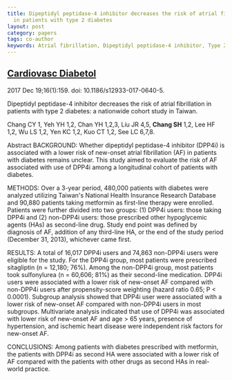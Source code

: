 ```yaml
---
title: Dipeptidyl peptidase-4 inhibitor decreases the risk of atrial fibrillation
  in patients with type 2 diabetes
layout: post
category: papers
tags: co-author
keywords: Atrial fibrillation, Dipeptidyl peptidase-4 inhibitor, Type 2 diabetes mellitus
---
```


## [Cardiovasc Diabetol](https://www.ncbi.nlm.nih.gov/pubmed/29258504?dopt=Abstract)

2017 Dec 19;16(1):159. doi: 10.1186/s12933-017-0640-5.

Dipeptidyl peptidase-4 inhibitor decreases the risk of atrial fibrillation in patients with type 2 diabetes: a nationwide cohort study in Taiwan.

Chang CY   1, Yeh YH   1,2, Chan YH   1,2,3, Liu JR   4,5, **Chang SH**   1,2, Lee HF   1,2, Wu LS   1,2, Yen KC   1,2, Kuo CT   1,2, See LC   6,7,8.


Abstract
BACKGROUND:
Whether dipeptidyl peptidase-4 inhibitor (DPP4i) is associated with a lower risk of new-onset atrial fibrillation (AF) in patients with diabetes remains unclear. This study aimed to evaluate the risk of AF associated with use of DPP4i among a longitudinal cohort of patients with diabetes.

METHODS:
Over a 3-year period, 480,000 patients with diabetes were analyzed utilizing Taiwan's National Health Insurance Research Database and 90,880 patients taking metformin as first-line therapy were enrolled. Patients were further divided into two groups: (1) DPP4i users: those taking DPP4i and (2) non-DPP4i users: those prescribed other hypoglycemic agents (HAs) as second-line drug. Study end point was defined by diagnosis of AF, addition of any third-line HA, or the end of the study period (December 31, 2013), whichever came first.

RESULTS:
A total of 16,017 DPP4i users and 74,863 non-DPP4i users were eligible for the study. For the DPP4i group, most patients were prescribed sitagliptin (n = 12,180; 76%). Among the non-DPP4i group, most patients took sulfonylurea (n = 60,606; 81%) as their second-line medication. DPP4i users were associated with a lower risk of new-onset AF compared with non-DPP4i users after propensity-score weighting (hazard ratio 0.65; P < 0.0001). Subgroup analysis showed that DPP4i user were associated with a lower risk of new-onset AF compared with non-DPP4i users in most subgroups. Multivariate analysis indicated that use of DPP4i was associated with lower risk of new-onset AF and age > 65 years, presence of hypertension, and ischemic heart disease were independent risk factors for new-onset AF.

CONCLUSIONS:
Among patients with diabetes prescribed with metformin, the patients with DPP4i as second HA were associated with a lower risk of AF compared with the patients with other drugs as second HAs in real-world practice.